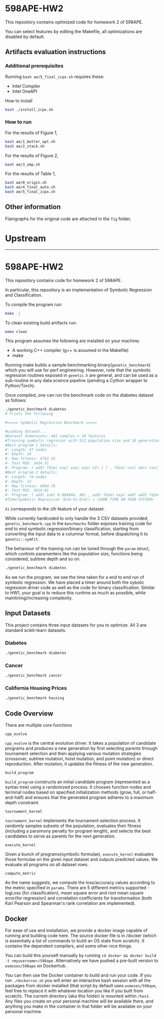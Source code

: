# 598APE-HW2

This repository contains optimized code for homework 2 of 598APE.

You can select features by editing the Makefile, all optimizations are disabled by default.

## Artifacts evaluation instructions

### Additional prerequisites

Running `bash ae/5_final_icpx.sh` requires these:

- Intel Compiler
- Intel OneAPI

How to install

```bash
bash ./install_icpx.sh
```

### How to run

For the results of Figure 1,

```bash
bash ae/1_better_opt.sh
bash ae/2_stack.sh
```

For the results of Figure 2,

```bash
bash ae/3_omp.sh
```

For the results of Table 1,

```bash
bash ae/0_origin.sh
bash ae/4_final_auto.sh
bash ae/5_final_icpx.sh
```

## Other information

Flamgraphs for the original code are attached in the `fig` folder.

# Upstream

---

# 598APE-HW2

This repository contains code for homework 2 of 598APE.

In particular, this repository is an implementation of Symbolic Regression and Classification.

To compile the program run:
```bash
make -j
```

To clean existing build artifacts run:
```bash
make clean
```

This program assumes the following are installed on your machine:
* A working C++ compiler (g++ is assumed in the Makefile)
* make

Running make builds a sample benchmarking binary(`genetic_benchmark`) which you will use for perf engineering. However, note that the symbolic regression routines exposed in `genetic.h` are general, and can be used as a sub-routine in any data science pipeline (pending a Cython wrapper to Python/Torch).

Once compiled, one can run the benchmark code on the diabetes dataset as follows:
```bash
./genetic_benchmark diabetes
# Prints the following

#===== Symbolic Regression Benchmark =====

#Loading dataset...
#Dataset dimensions: 442 samples x 10 features
#Training symbolic regressor with 512 population size and 16 generations
#Best program 1 details:
#- Length: 47 nodes
#- Depth: 10
#- Raw fitness: 4702.25
#- Test MSE: 3434.51
#- Program: ( add( fdim( exp( exp( exp( X2) ) ) , fdim( cos( abs( cos( X3) ) ) , abs( mult( X7, X0) ) ) ) , add( fdim( exp( exp( exp( X2) ) ) , fdim( abs( X3) , abs( mult( X7, X0) ) ) ) , exp( log( fdim( exp( add( exp( exp( add( X8, X0) ) ) , add( exp( X0) , exp( abs( X3) ) ) ) ) , cos( cos( X4) ) ) ) ) ) ) )
#Best program 2 details:
#- Length: 74 nodes
#- Depth: 13
#- Raw fitness: 4994.76
#- Test MSE: 3914.01
#- Program: ( add( sub( 0.004944, X0) , add( fdim( exp( add( add( fdim( cos( abs( cos( X3) ) ) , sin( exp( X8) ) ) , exp( mult( cos( fdim( X0, X3) ) , cos( cos( sin( mult( exp( X0) , sin( X3) ) ) ) ) ) ) ) , add( cos( mult( X7, X0) ) , exp( mult( sub( sin( X3) , mult( X0, X8) ) , cos( X7) ) ) ) ) ) , fdim( abs( sub( X5, X0) ) , abs( mult( X7, X0) ) ) ) , exp( log( fdim( exp( add( exp( exp( add( X8, X0) ) ) , add( exp( X0) , exp( abs( X3) ) ) ) ) , cos( exp( X0) ) ) ) ) ) ) )
#Time(Symbolic Regression (End-to-End)) = <SOME TIME ON YOUR SYSTEM>
```
`Xi` corresponds to the `i`th feature of your dataset.

While currently hardcoded to only handle the 3 CSV datasets provided, `genetic_benchmark.cpp` in the `benchmarks` folder exposes training code for end to end symbolic regression/binary classification, starting from converting the input data to a columnar format, before dispatching it to `genetic::symFit`. 

The behaviour of the training run can be tuned through the `param` struct, which controls paramenters like the population size, functions being considered, subtree depth and so on.  

```bash
./genetic_benchmark diabetes
```

As we run the program, we see the time taken for a end to end run of symbolic regression. We have placed a timer around both the sybolic regression driver code as well as the code for binary classification. Similar to HW1, your goal is to reduce this runtime as much as possible, while maintining/increasing complexity. 

## Input Datasets
This project contains three input datasets for you to optimize. All 3 are standard scikit-learn datasets. 

### Diabetes

```bash
./genetic_benchmark diabetes
```

### Cancer

```bash
./genetic_benchmark cancer
```

### California Housing Prices

```bash
./genetic_benchmark housing
```

## Code Overview

There are multiple core functions

`cpp_evolve`

`cpp_evolve` is the central evolution driver. It takes a population of candidate programs and produces a new generation by first selecting parents through tournament selection and then applying various mutation strategies (crossover, subtree mutation, hoist mutation, and point mutation) or direct reproduction. After mutation, it updates the fitness of the new generation.

`build_program`

`build_program` constructs an initial candidate program (represented as a syntax tree) using a randomized process. It chooses function nodes and terminal nodes based on specified initialization methods (grow, full, or half-and-half) and ensures that the generated program adheres to a maximum depth constraint.

`tournament_kernel` 

`tournament_kernel` implements the tournament selection process. It randomly samples subsets of the population, evaluates their fitness (including a parsimony penalty for program length), and selects the best candidates to serve as parents for the next generation.

`execute_kernel`

Given a bunch of programs(symbolic formulae), `execute_kernel` evaluates those formulae on the given input dataset and outputs predicted values. We evaluate all programs on all dataset rows. 

`compute_metric`

As the name suggests, we compute the loss/accuracy values according to the metric specified in `params`. There are 5 different metrics supported - logLoss (for classification), mean square error and root mean square error(for regression) and correlation coefficients for transformation (both Karl Pearson and Spearman's rank correlation are implemented). 

## Docker

For ease of use and installation, we provide a docker image capable of running and building code here. The source docker file is in /docker (which is essentially a list of commands to build an OS state from scratch). It contains the dependent compilers, and some other nice things.

You can build this yourself manually by running `cd docker && docker build -t <myusername>/598ape`. Alternatively we have pushed a pre-built version to `wsmoses/598ape` on Dockerhub.

You can then use the Docker container to build and run your code. If you run `./dockerrun.sh` you will enter an interactive bash session with all the packages from docker installed (that script by default uses `wsmoses/598ape`, feel free to replace it with whatever location you like if you built from scratch). The current directory (aka this folder) is mounted within `/host`. Any files you create on your personal machine will be available there, and anything you make in the container in that folder will be available on your personal machine.
